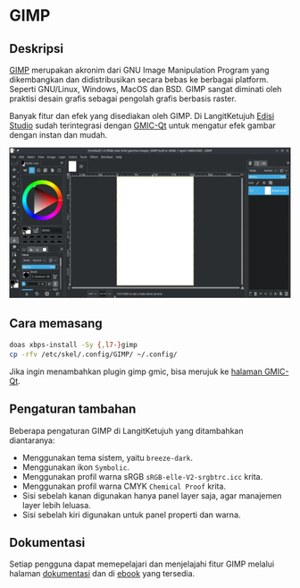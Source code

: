 # GIMP

## Deskripsi

[GIMP](https://www.gimp.org/) merupakan akronim dari GNU Image Manipulation Program yang dikembangkan dan didistribusikan secara bebas ke berbagai platform. Seperti GNU/Linux, Windows, MacOS dan BSD. GIMP sangat diminati oleh praktisi desain grafis sebagai pengolah grafis berbasis raster.

Banyak fitur dan efek yang disediakan oleh GIMP. Di LangitKetujuh [Edisi Studio](../../perbandingan/edisi.md#studio) sudah terintegrasi dengan [GMIC-Qt](gmic-qt.md) untuk mengatur efek gambar dengan instan dan mudah.

![GIMP LangitKetujuh OS](../../media/image/gimp-langitketujuh-id-2.webp)

## Cara memasang

```sh
doas xbps-install -Sy {,l7-}gimp
cp -rfv /etc/skel/.config/GIMP/ ~/.config/
```

Jika ingin menambahkan plugin gimp gmic, bisa merujuk ke [halaman GMIC-Qt](gmic-qt.md).

## Pengaturan tambahan

Beberapa pengaturan GIMP di LangitKetujuh yang ditambahkan diantaranya:

- Menggunakan tema sistem, yaitu `breeze-dark`.
- Menggunakan ikon `Symbolic`.
- Menggunakan profil warna sRGB `sRGB-elle-V2-srgbtrc.icc` krita.
- Menggunakan profil warna CMYK `Chemical Proof` krita.
- Sisi sebelah kanan digunakan hanya panel layer saja, agar manajemen layer lebih leluasa.
- Sisi sebelah kiri digunakan untuk panel properti dan warna.

## Dokumentasi

Setiap pengguna dapat memepelajari dan menjelajahi fitur GIMP melalui halaman [dokumentasi](https://www.gimp.org/docs/) dan di [ebook](https://www.gimp.org/books/) yang tersedia.
